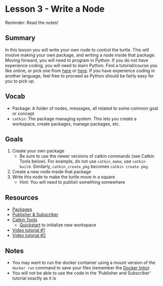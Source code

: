 # Lesson 3 - Write a Node

Reminder: Read the notes!

## Summary
In this lesson you will write your own node to control the turtle. This will involve making your own package,
and writing a node inside that package. Moving forward, you will need to program in Python. If you do not have
experience coding, you will need to learn Python. Find a tutorial/course you like online, or pick one from
[here](https://stackify.com/learn-python-tutorials/#post-21937-_u49dnodg9ai6) or [here](https://gitconnected.com/learn/python).
If you have experience coding in another language, feel free to proceed as Python should be fairly easy for you to pick up.

## Vocab
- Package: A folder of nodes, messages, all related to some common goal or concept
- `catkin`: The package managing system. This lets you create a workspace, create packages, manage packages, etc.

## Goals
1. Create your own package
   - Be sure to use the newer versions of catkin commands (see Catkin Tools below). For example, do not use `catkin_make`, use `catkin build`. Similarly, `catkin_create_pkg` becomes `catkin create pkg`.
2. Create a new node inside that package
3. Write this node to make the turtle move in a square
   - Hint: You will need to publish something somewhere

## Resources
- [Packages](http://wiki.ros.org/ROS/Tutorials/CreatingPackage)
- [Publisher & Subscriber](http://wiki.ros.org/ROS/Tutorials/WritingPublisherSubscriber%28python%29)
- [Catkin Tools](https://catkin-tools.readthedocs.io/en/latest/index.html)
   - [Quickstart](https://catkin-tools.readthedocs.io/en/latest/quick_start.html) to initialize new workspace
- [Video tutorial #1](https://youtu.be/4Lifb9Cg_9w)
- [Video tutorial #2](https://youtu.be/D7ISrmszozk)

## Notes
- You may want to run the docker container using a mount version of the `docker run` command to save your files (remember the [Docker Intro](https://github.com/DukeRobotics/documentation/blob/master/docker/README.md))
- You will not be able to use the code in the 'Publisher and Subscriber' tutorial exactly as it is
